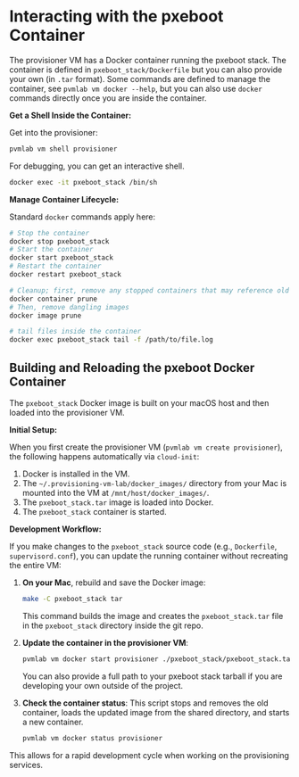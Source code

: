 # Interacting with the pxeboot Container

The provisioner VM has a Docker container running the pxeboot stack.
The container is defined in `pxeboot_stack/Dockerfile` but you can also provide your own (in `.tar` format).
Some commands are defined to manage the container, see `pvmlab vm docker --help`, but you can also use `docker` commands directly
once you are inside the container.

**Get a Shell Inside the Container:**

Get into the provisioner:

```bash
pvmlab vm shell provisioner
```

For debugging, you can get an interactive shell.

```bash
docker exec -it pxeboot_stack /bin/sh
```

**Manage Container Lifecycle:**

Standard `docker` commands apply here:

```bash
# Stop the container
docker stop pxeboot_stack
# Start the container
docker start pxeboot_stack
# Restart the container
docker restart pxeboot_stack

# Cleanup; first, remove any stopped containers that may reference old images
docker container prune
# Then, remove dangling images
docker image prune

# tail files inside the container
docker exec pxeboot_stack tail -f /path/to/file.log
```

## Building and Reloading the pxeboot Docker Container

The `pxeboot_stack` Docker image is built on your macOS host and then loaded into the provisioner VM.

**Initial Setup:**

When you first create the provisioner VM (`pvmlab vm create provisioner`), the following happens automatically via `cloud-init`:

1. Docker is installed in the VM.
2. The `~/.provisioning-vm-lab/docker_images/` directory from your Mac is mounted into the VM at `/mnt/host/docker_images/`.
3. The `pxeboot_stack.tar` image is loaded into Docker.
4. The `pxeboot_stack` container is started.

**Development Workflow:**

If you make changes to the `pxeboot_stack` source code (e.g., `Dockerfile`, `supervisord.conf`), you can update the running container without recreating the entire VM:

1. **On your Mac**, rebuild and save the Docker image:

   ```bash
   make -C pxeboot_stack tar
   ```

   This command builds the image and creates the `pxeboot_stack.tar` file in the `pxeboot_stack` directory inside the git repo.

2. **Update the container in the provisioner VM**:

   ```bash
   pvmlab vm docker start provisioner ./pxeboot_stack/pxeboot_stack.tar --network-host --privileged
   ```

   You can also provide a full path to your pxeboot stack tarball if you are developing your own outside of the project.

3. **Check the container status**:
   This script stops and removes the old container, loads the updated image from the shared directory, and starts a new container.

   ```bash
   pvmlab vm docker status provisioner
   ```

This allows for a rapid development cycle when working on the provisioning services.

